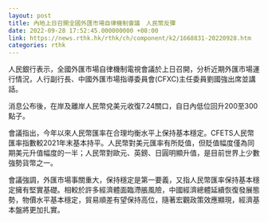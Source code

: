 ```yaml
---
layout: post
title: 內地上日召開全國外匯市場自律機制會議　人民幣反彈
date: 2022-09-28 17:52:45.000000000 +08:00
link: https://news.rthk.hk/rthk/ch/component/k2/1668831-20220928.htm
categories: rthk
---
```


人民銀行表示，全國外匯市場自律機制電視會議於上日召開，分析近期外匯市場運行情況，人行副行長、中國外匯市場指導委員會(CFXC)主任委員劉國強出席並講話。

消息公布後，在岸及離岸人民幣兌美元收復7.24關口，自日內低位回升200至300點子。

會議指出，今年以來人民幣匯率在合理均衡水平上保持基本穩定。CFETS人民幣匯率指數較2021年末基本持平。人民幣對美元匯率有所貶值，但貶值幅度僅為同期美元升值幅度的一半；人民幣對歐元、英鎊、日圓明顯升值，是目前世界上少數強勢貨幣之一。

會議強調，外匯市場事關重大，保持穩定是第一要義，又指人民幣匯率保持基本穩定擁有堅實基礎。相較於許多經濟體面臨滯脹風險，中國經濟總體延續恢復發展態勢，物價水平基本穩定，貿易順差有望保持高位，隨著宏觀政策效應顯現，經濟基本盤將更加扎實。
